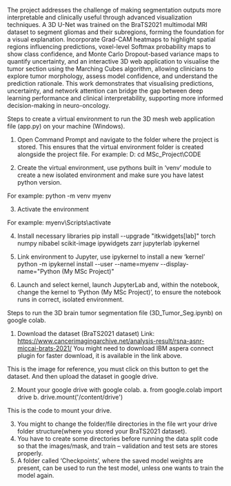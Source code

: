 The project addresses the challenge of making segmentation outputs more interpretable and clinically useful through advanced visualization techniques. A 3D U-Net was trained on the BraTS2021 multimodal MRI dataset to segment gliomas and their subregions, forming the foundation for a visual explanation. Incorporate Grad-CAM heatmaps to highlight spatial regions influencing predictions, voxel-level Softmax probability maps to show class confidence, and Monte Carlo Dropout-based variance maps to quantify uncertainty, and an interactive 3D web application to visualise the tumor section using the Marching Cubes algorithm, allowing clinicians to explore tumor morphology, assess model confidence, and understand the prediction rationale. This work demonstrates that visualising predictions, uncertainty, and network attention can bridge the gap between deep learning performance and clinical interpretability, supporting more informed decision-making in neuro-oncology.



Steps to create a virtual environment to run the 3D mesh web application file (app.py) on your machine (Windows).
1.	Open Command Prompt and navigate to the folder where the project is stored. This ensures that the virtual environment folder is created alongside the project file.
For example:
D:
cd MSc_Project\CODE

2.	Create the virtual environment, use pythons built in ‘venv’ module to create a new isolated environment and make sure you have latest python version.

For example:
python -m venv myenv

3.	Activate the environment

For example:
myenv\Scripts\activate

4.	Install necessary libraries
pip install --upgrade "itkwidgets[lab]" torch numpy nibabel scikit-image ipywidgets zarr jupyterlab ipykernel

5.	Link environment to Jupyter, use ipykernel to install a new ‘kernel’
python -m ipykernel install --user --name=myenv --display-name="Python (My MSc Project)"

6.	Launch and select kernel, launch JupyterLab and, within the notebook, change the kernel to ‘Python (My MSc Project)’, to ensure the notebook runs in correct, isolated environment.


Steps to run the 3D brain tumor segmentation file (3D_Tumor_Seg.ipynb) on google colab.
1.	Download the dataset (BraTS2021 dataset)
Link: https://www.cancerimagingarchive.net/analysis-result/rsna-asnr-miccai-brats-2021/
You might need to download IBM aspera connect plugin for faster download, it is available in the link above.
 

This is the image for reference, you must click on this button to get the dataset.
And then upload the dataset in google drive.

2.	Mount your google drive with google colab.
a.	from google.colab import drive
b.	drive.mount('/content/drive')

This is the code to mount your drive.

3.	You might to change the folder/file directories in the file wrt your drive folder structure(where you stored your BraTS2021 dataset).
4.	You have to create some directories before running the data split code so that the images/mask, and train – validation and test sets are stores properly.
5.	A folder called ‘Checkpoints’, where the saved model weights are present, can be used to run the test model, unless one wants to train the model again.



